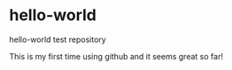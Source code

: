 # hello-world
hello-world test repository

This is my first time using github and it seems great so far!
